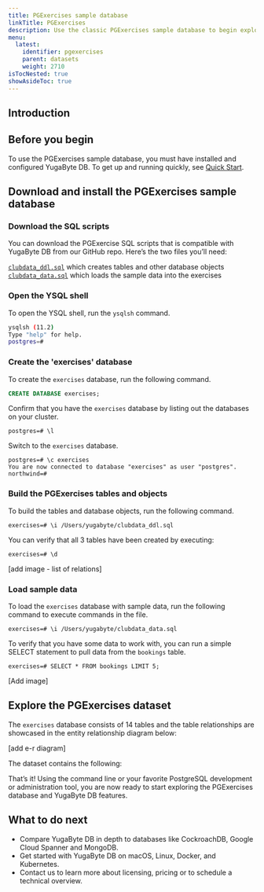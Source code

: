```yaml
---
title: PGExercises sample database 
linkTitle: PGExercises
description: Use the classic PGExercises sample database to begin exploring YugaByte DB.
menu:
  latest:
    identifier: pgexercises
    parent: datasets
    weight: 2710
isTocNested: true
showAsideToc: true
---
```


## Introduction



## Before you begin

To use the PGExercises sample database, you must have installed and configured YugaByte DB. To get up and running quickly, see [Quick Start](/latest/quick-start/).

## Download and install the PGExercises sample database

### Download the SQL scripts

You can download the PGExercise SQL scripts that is compatible with YugaByte DB from our GitHub repo. Here’s the two files you’ll need:

[`clubdata_ddl.sql`](https://raw.githubusercontent.com/YugaByte/yugabyte-db/master/sample/northwind_ddl.sql) which creates tables and other database objects
[`clubdata_data.sql`](https://raw.githubusercontent.com/YugaByte/yugabyte-db/master/sample/northwind_data.sql) which loads the sample data into the exercises

### Open the YSQL shell

To open the YSQL shell, run the `ysqlsh` command.

```sh
ysqlsh (11.2)
Type "help" for help.
postgres=#
```

### Create the 'exercises' database

To create the `exercises` database, run the following command.

```sql
CREATE DATABASE exercises;
```

Confirm that you have the `exercises` database by listing out the databases on your cluster.

```
postgres=# \l
```

Switch to the `exercises` database.

```
postgres=# \c exercises
You are now connected to database "exercises" as user "postgres".
northwind=# 
```

### Build the PGExercises tables and objects

To build the tables and database objects, run the following command.

```
exercises=# \i /Users/yugabyte/clubdata_ddl.sql
```
You can verify that all 3 tables have been created by executing:

```
exercises=# \d
```

[add image - list of relations]

### Load sample data

To load the `exercises` database with sample data, run the following command to execute commands in the file.

```
exercises=# \i /Users/yugabyte/clubdata_data.sql
```

To verify that you have some data to work with, you can run a simple SELECT statement to pull data from the `bookings` table.

```
exercises=# SELECT * FROM bookings LIMIT 5;
```

[Add image]

## Explore the PGExercises dataset

The `exercises` database consists of 14 tables and the table relationships are showcased in the entity relationship diagram below:

[add e-r diagram]

The dataset contains the following:


That’s it! Using the command line or your favorite PostgreSQL development or administration tool, you are now ready to start exploring the PGExercises database and YugaByte DB features.

## What to do next

- Compare YugaByte DB in depth to databases like CockroachDB, Google Cloud Spanner and MongoDB.
- Get started with YugaByte DB on macOS, Linux, Docker, and Kubernetes.
- Contact us to learn more about licensing, pricing or to schedule a technical overview.